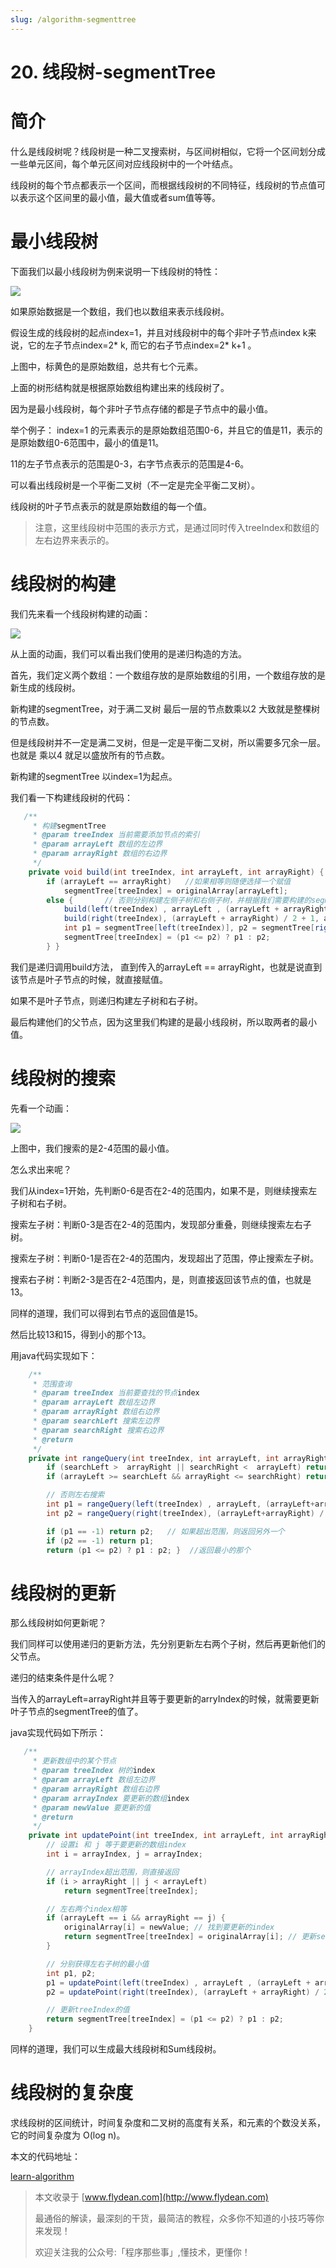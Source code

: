 ```yaml
---
slug: /algorithm-segmenttree
---
```


# 20. 线段树-segmentTree

# 简介

什么是线段树呢？线段树是一种二叉搜索树，与区间树相似，它将一个区间划分成一些单元区间，每个单元区间对应线段树中的一个叶结点。

线段树的每个节点都表示一个区间，而根据线段树的不同特征，线段树的节点值可以表示这个区间里的最小值，最大值或者sum值等等。

# 最小线段树

下面我们以最小线段树为例来说明一下线段树的特性：

![](https://img-blog.csdnimg.cn/20200818231404126.png?x-oss-process=image/watermark,type_ZmFuZ3poZW5naGVpdGk,shadow_0,text_aHR0cDovL3d3dy5mbHlkZWFuLmNvbQ==,size_25,color_8F8F8F,t_70)

如果原始数据是一个数组，我们也以数组来表示线段树。

假设生成的线段树的起点index=1，并且对线段树中的每个非叶子节点index k来说，它的左子节点index=2* k, 而它的右子节点index=2* k+1 。

上图中，标黄色的是原始数组，总共有七个元素。

上面的树形结构就是根据原始数组构建出来的线段树了。

因为是最小线段树，每个非叶子节点存储的都是子节点中的最小值。

举个例子： index=1 的元素表示的是原始数组范围0-6，并且它的值是11，表示的是原始数组0-6范围中，最小的值是11。

11的左子节点表示的范围是0-3，右字节点表示的范围是4-6。

可以看出线段树是一个平衡二叉树（不一定是完全平衡二叉树）。

线段树的叶子节点表示的就是原始数组的每一个值。

> 注意，这里线段树中范围的表示方式，是通过同时传入treeIndex和数组的左右边界来表示的。

# 线段树的构建

我们先来看一个线段树构建的动画：

![](https://img-blog.csdnimg.cn/20200818234104398.gif)

从上面的动画，我们可以看出我们使用的是递归构造的方法。

首先，我们定义两个数组：一个数组存放的是原始数组的引用，一个数组存放的是新生成的线段树。

新构建的segmentTree，对于满二叉树 最后一层的节点数乘以2 大致就是整棵树的节点数。

但是线段树并不一定是满二叉树，但是一定是平衡二叉树，所以需要多冗余一层。也就是 乘以4 就足以盛放所有的节点数。

新构建的segmentTree 以index=1为起点。

我们看一下构建线段树的代码：

~~~java
   /**
     * 构建segmentTree
     * @param treeIndex 当前需要添加节点的索引
     * @param arrayLeft 数组的左边界
     * @param arrayRight 数组的右边界
     */
    private void build(int treeIndex, int arrayLeft, int arrayRight) {
        if (arrayLeft == arrayRight)   //如果相等则随便选择一个赋值
            segmentTree[treeIndex] = originalArray[arrayLeft];
        else {       // 否则分别构建左侧子树和右侧子树，并根据我们需要构建的segmentTree类型来设置当前节点的值
            build(left(treeIndex) , arrayLeft , (arrayLeft + arrayRight) / 2);
            build(right(treeIndex), (arrayLeft + arrayRight) / 2 + 1, arrayRight);
            int p1 = segmentTree[left(treeIndex)], p2 = segmentTree[right(treeIndex)];
            segmentTree[treeIndex] = (p1 <= p2) ? p1 : p2;
        } }
~~~

我们是递归调用build方法， 直到传入的arrayLeft == arrayRight，也就是说直到该节点是叶子节点的时候，就直接赋值。

如果不是叶子节点，则递归构建左子树和右子树。

最后构建他们的父节点，因为这里我们构建的是最小线段树，所以取两者的最小值。

# 线段树的搜索

先看一个动画：

![](https://img-blog.csdnimg.cn/2020081823540420.gif)

上图中，我们搜索的是2-4范围的最小值。

怎么求出来呢？

我们从index=1开始，先判断0-6是否在2-4的范围内，如果不是，则继续搜索左子树和右子树。

搜索左子树：判断0-3是否在2-4的范围内，发现部分重叠，则继续搜索左右子树。

搜索左子树：判断0-1是否在2-4的范围内，发现超出了范围，停止搜索左子树。

搜索右子树：判断2-3是否在2-4范围内，是，则直接返回该节点的值，也就是13。

同样的道理，我们可以得到右节点的返回值是15。

然后比较13和15，得到小的那个13。

用java代码实现如下：

~~~java
    /**
     * 范围查询
     * @param treeIndex 当前要查找的节点index
     * @param arrayLeft 数组左边界
     * @param arrayRight 数组右边界
     * @param searchLeft 搜索左边界
     * @param searchRight 搜索右边界
     * @return
     */
    private int rangeQuery(int treeIndex, int arrayLeft, int arrayRight, int searchLeft, int searchRight) {
        if (searchLeft >  arrayRight || searchRight <  arrayLeft) return -1; // 搜索超出数组范围
        if (arrayLeft >= searchLeft && arrayRight <= searchRight) return segmentTree[treeIndex];  // 搜索的是整个数组范围，则直接返回根元素

        // 否则左右搜索
        int p1 = rangeQuery(left(treeIndex) , arrayLeft, (arrayLeft+arrayRight) / 2, searchLeft, searchRight);
        int p2 = rangeQuery(right(treeIndex), (arrayLeft+arrayRight) / 2 + 1, arrayRight, searchLeft, searchRight);

        if (p1 == -1) return p2;   // 如果超出范围，则返回另外一个
        if (p2 == -1) return p1;
        return (p1 <= p2) ? p1 : p2; }  //返回最小的那个
~~~

# 线段树的更新

那么线段树如何更新呢？

我们同样可以使用递归的更新方法，先分别更新左右两个子树，然后再更新他们的父节点。

递归的结束条件是什么呢？

当传入的arrayLeft=arrayRight并且等于要更新的arryIndex的时候，就需要更新叶子节点的segmentTree的值了。

java实现代码如下所示：

~~~java
   /**
     * 更新数组中的某个节点
     * @param treeIndex 树的index
     * @param arrayLeft 数组左边界
     * @param arrayRight 数组右边界
     * @param arrayIndex 要更新的数组index
     * @param newValue 要更新的值
     * @return
     */
    private int updatePoint(int treeIndex, int arrayLeft, int arrayRight, int arrayIndex, int newValue) {
        // 设置i 和 j 等于要更新的数组index
        int i = arrayIndex, j = arrayIndex;

        // arrayIndex超出范围，则直接返回
        if (i > arrayRight || j < arrayLeft)
            return segmentTree[treeIndex];

        // 左右两个index相等
        if (arrayLeft == i && arrayRight == j) {
            originalArray[i] = newValue; // 找到要更新的index
            return segmentTree[treeIndex] = originalArray[i]; // 更新segmentTree
        }

        // 分别获得左右子树的最小值
        int p1, p2;
        p1 = updatePoint(left(treeIndex) , arrayLeft , (arrayLeft + arrayRight) / 2, arrayIndex, newValue);
        p2 = updatePoint(right(treeIndex), (arrayLeft + arrayRight) / 2 + 1, arrayRight , arrayIndex, newValue);

        // 更新treeIndex的值
        return segmentTree[treeIndex] = (p1 <= p2) ? p1 : p2;
    }
~~~

同样的道理，我们可以生成最大线段树和Sum线段树。

# 线段树的复杂度

求线段树的区间统计，时间复杂度和二叉树的高度有关系，和元素的个数没关系，它的时间复杂度为 O(log n)。

本文的代码地址：

[learn-algorithm](https://github.com/ddean2009/learn-algorithm/tree/master/tree)

> 本文收录于 [www.flydean.com](http://www.flydean.com)
>
> 最通俗的解读，最深刻的干货，最简洁的教程，众多你不知道的小技巧等你来发现！
> 
> 欢迎关注我的公众号:「程序那些事」,懂技术，更懂你！











